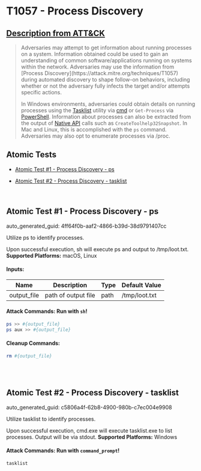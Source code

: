 # T1057 - Process Discovery
## [Description from ATT&CK](https://attack.mitre.org/techniques/T1057)
<blockquote>Adversaries may attempt to get information about running processes on a system. Information obtained could be used to gain an understanding of common software/applications running on systems within the network. Adversaries may use the information from [Process Discovery](https://attack.mitre.org/techniques/T1057) during automated discovery to shape follow-on behaviors, including whether or not the adversary fully infects the target and/or attempts specific actions.

In Windows environments, adversaries could obtain details on running processes using the [Tasklist](https://attack.mitre.org/software/S0057) utility via [cmd](https://attack.mitre.org/software/S0106) or <code>Get-Process</code> via [PowerShell](https://attack.mitre.org/techniques/T1059/001). Information about processes can also be extracted from the output of [Native API](https://attack.mitre.org/techniques/T1106) calls such as <code>CreateToolhelp32Snapshot</code>. In Mac and Linux, this is accomplished with the <code>ps</code> command. Adversaries may also opt to enumerate processes via /proc.</blockquote>

## Atomic Tests

- [Atomic Test #1 - Process Discovery - ps](#atomic-test-1---process-discovery---ps)

- [Atomic Test #2 - Process Discovery - tasklist](#atomic-test-2---process-discovery---tasklist)


<br/>

## Atomic Test #1 - Process Discovery - ps

auto_generated_guid: 4ff64f0b-aaf2-4866-b39d-38d9791407cc

Utilize ps to identify processes.

Upon successful execution, sh will execute ps and output to /tmp/loot.txt.
**Supported Platforms:** macOS, Linux




#### Inputs:
| Name | Description | Type | Default Value |
|------|-------------|------|---------------|
| output_file | path of output file | path | /tmp/loot.txt|


#### Attack Commands: Run with `sh`! 


```sh
ps >> #{output_file}
ps aux >> #{output_file}
```

#### Cleanup Commands:
```sh
rm #{output_file}
```





<br/>
<br/>

## Atomic Test #2 - Process Discovery - tasklist

auto_generated_guid: c5806a4f-62b8-4900-980b-c7ec004e9908

Utilize tasklist to identify processes.

Upon successful execution, cmd.exe will execute tasklist.exe to list processes. Output will be via stdout.
**Supported Platforms:** Windows





#### Attack Commands: Run with `command_prompt`! 


```cmd
tasklist
```






<br/>
